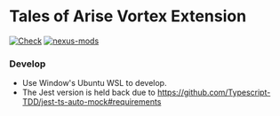 # Tales of Arise Vortex Extension
[![Check](https://github.com/rdok/tales-of-arise/actions/workflows/check.yml/badge.svg)](https://github.com/rdok/tales-of-arise/actions/workflows/check.yml)
[![nexus-mods](https://img.shields.io/badge/Nexus%20-Mods-orange?style=flat-square&logo=spinrilla)](https://www.nexusmods.com/talesofarise/mods/292)


### Develop

- Use Window's Ubuntu WSL to develop.
- The Jest version is held back due to https://github.com/Typescript-TDD/jest-ts-auto-mock#requirements

